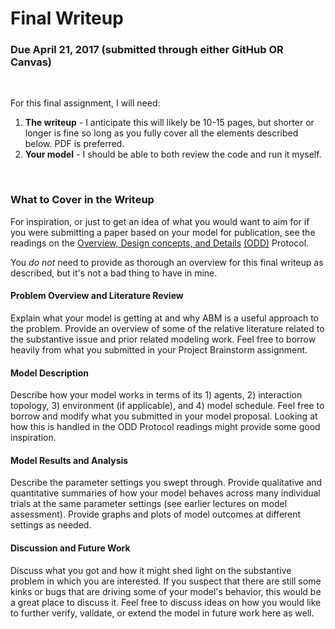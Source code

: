 # Final Writeup

### Due April 21, 2017 (submitted through either GitHub OR Canvas)

&nbsp; 

For this final assignment, I will need:

1) __The writeup__ - I anticipate this will likely be 10-15 pages, but shorter or longer is fine so long as you fully cover all the elements described below. PDF is preferred.
2) __Your model__ - I should be able to both review the code and run it myself. 

&nbsp; 


### What to Cover in the Writeup

For inspiration, or just to get an idea of what you would want to aim for if you were submitting a paper based on your model for publication, 
see the readings on the [Overview, Design concepts, and Details](https://github.com/lynetteshaw/cscs-530-wi2017/blob/master/Readings/ODD_update.pdf)
[(ODD)](https://github.com/lynetteshaw/cscs-530-wi2017/blob/master/Readings/ODD_update.pdf) Protocol.

You _do not_ need to provide as thorough an overview for this final writeup as described, but it's not a bad thing to have in mine.

#### Problem Overview and Literature Review

Explain what your model is getting at and why ABM is a useful approach to the problem. Provide an overview of some of the relative literature 
related to the substantive issue and prior related modeling work. Feel free to borrow heavily from what you submitted in your 
Project Brainstorm assignment.


#### Model Description

Describe how your model works in terms of its 1) agents, 2) interaction topology, 3) environment (if applicable), and 4) model schedule. 
Feel free to borrow and modify what you submitted in your model proposal. Looking at how this is handled in the ODD Protocol readings might 
provide some good inspiration.

#### Model Results and Analysis

Describe the parameter settings you swept through. Provide qualitative and quantitative summaries of how your model behaves 
across many individual trials at the same parameter settings (see earlier lectures on model assessment). Provide graphs and plots 
of model outcomes at different settings as needed.


#### Discussion and Future Work

Discuss what you got and how it might shed light on the substantive problem in which you are interested. If you suspect that there are still
some kinks or bugs that are driving some of your model's behavior, this would be a great place to discuss it. Feel free to discuss ideas
on how you would like to further verify, validate, or extend the model in future work here as well.



